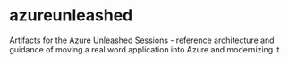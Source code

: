 # azureunleashed
Artifacts for the Azure Unleashed Sessions - reference architecture and guidance of moving a real word application into Azure and modernizing it

